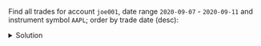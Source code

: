 Find all trades for account `joe001`, date range `2020-09-07` - `2020-09-11` and instrument symbol `AAPL`; order by trade date (desc):

<details>
  <summary>Solution</summary>

```
SELECT account, 
       TODATE(DATEOF(trade_id)) AS date, 
       trade_id, type, symbol,
       shares, price, amount 
FROM trades_by_a_sd
WHERE account = 'joe001'
  AND symbol = 'AAPL'
  AND trade_id > maxTimeuuid('2020-09-07')
  AND trade_id < minTimeuuid('2020-09-12');
```{{execute}}

</details>

